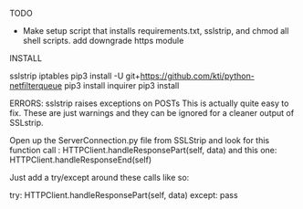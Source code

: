TODO

- Make setup script that installs requirements.txt, sslstrip, and chmod all shell scripts.
add downgrade https module


INSTALL

sslstrip
iptables
pip3 install -U git+https://github.com/kti/python-netfilterqueue
pip3 install inquirer
pip3 install 

ERRORS:
sslstrip raises exceptions on POSTs 
This is actually quite easy to fix.
These are just warnings and they can be ignored for a cleaner output of SSLstrip.

Open up the ServerConnection.py file from SSLStrip and look for this function call :  HTTPClient.handleResponsePart(self, data)  and this one: HTTPClient.handleResponseEnd(self)

Just add a try/except around these calls like so:

try:
    HTTPClient.handleResponsePart(self, data)
except:
    pass



